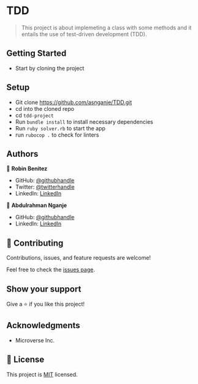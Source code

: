 # TDD

> This project is about implemeting a class with some methods and it entails the use of test-driven development (TDD).


## Getting Started
- Start by cloning the project

## Setup
- Git clone https://github.com/asnganje/TDD.git
- cd into the cloned repo
- cd `tdd-project`
- Run `bundle install` to install necessary dependencies
- Run `ruby solver.rb` to start the app
- run `rubocop .` to check for linters


## Authors

👤 **Robin Benitez**

- GitHub: [@githubhandle]()
- Twitter: [@twitterhandle]()
- LinkedIn: [LinkedIn]()

👤 **Abdulrahman Nganje**

- GitHub: [@githubhandle](https://github.com/asnganje)
- LinkedIn: [LinkedIn](https://www.linkedin.com/in/abdulrahman-nganje-a6436935/)

## 🤝 Contributing

Contributions, issues, and feature requests are welcome!

Feel free to check the [issues page](../../issues/).

## Show your support

Give a ⭐️ if you like this project!

## Acknowledgments

- Microverse Inc.

## 📝 License

This project is [MIT](./MIT.md) licensed.
